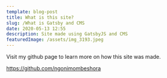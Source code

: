 ```yaml
---
template: blog-post
title: What is this site?
slug: /What is Gatsby and CMS
date: 2020-05-13 12:55
description: Site made using GatsbyJS and CMS
featuredImage: /assets/img_3193.jpeg
---
```

Visit my github page to learn more on how this site was made. [](https://github.com/ngonimombeshora)

<https://github.com/ngonimombeshora>